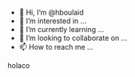 - 👋 Hi, I’m @hboulaid
- 👀 I’m interested in ...
- 🌱 I’m currently learning ...
- 💞️ I’m looking to collaborate on ...
- 📫 How to reach me ...

<!---
hboulaid/hboulaid is a ✨ special ✨ repository because its `README.md` (this file) appears on your GitHub profile.
You can click the Preview link to take a look at your changes.
--->
holaco
